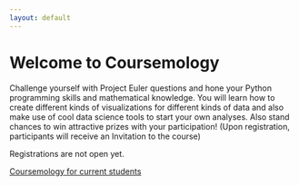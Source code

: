 ```yaml
---
layout: default
---
```


# Welcome to Coursemology

Challenge yourself with Project Euler questions and hone your Python programming skills and mathematical knowledge. You will learn how to create different kinds of visualizations for different kinds of data and also make use of cool data science tools to start your own analyses. Also stand chances to win attractive prizes with your participation! (Upon registration, participants will receive an Invitation to the course)

Registrations are not open yet.

[Coursemology for current students](https://buildingblocs.coursemology.org/)

<!--[Sign up now &raquo;](https://forms.gle/uWFQnWtcwgELn2Bs9)-->

<!--# Coursemology 2018 Results

> **Congratulations** to the top-scorers of the Coursemology Event! :) We hope everyone benefitted and learned something through the tedious process! Also, a big **THANK YOU** for everyone who have participated enthusiastically in the Coursemology event.

1. Chan Si Jie, Xin Min Secondary

2. Terence Chan Zun Mun, Chung Cheng High Yishun

3. Jack Chua, Clementi Town Secondary

4. Tey Huan Yao, Chung Cheng High Yishun

5. Behara Sri Sankalp, Commonwealth Secondary
-->